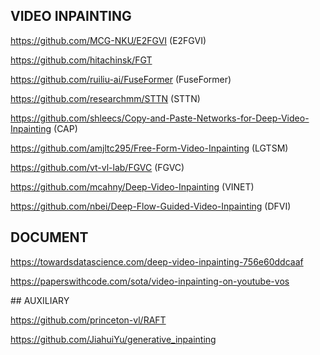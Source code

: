 ## VIDEO INPAINTING

https://github.com/MCG-NKU/E2FGVI (E2FGVI)

https://github.com/hitachinsk/FGT

https://github.com/ruiliu-ai/FuseFormer (FuseFormer)

https://github.com/researchmm/STTN (STTN)

https://github.com/shleecs/Copy-and-Paste-Networks-for-Deep-Video-Inpainting (CAP)

https://github.com/amjltc295/Free-Form-Video-Inpainting (LGTSM)

https://github.com/vt-vl-lab/FGVC (FGVC)

https://github.com/mcahny/Deep-Video-Inpainting (VINET)

https://github.com/nbei/Deep-Flow-Guided-Video-Inpainting (DFVI)

## DOCUMENT

https://towardsdatascience.com/deep-video-inpainting-756e60ddcaaf

https://paperswithcode.com/sota/video-inpainting-on-youtube-vos

## AUXILIARY

https://github.com/princeton-vl/RAFT

https://github.com/JiahuiYu/generative_inpainting


